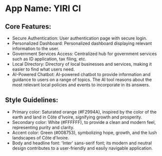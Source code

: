 # **App Name**: YIRI CI

## Core Features:

- Secure Authentication: User authentication page with secure login.
- Personalized Dashboard: Personalized dashboard displaying relevant information to the user.
- Government Services Access: Centralized hub for government services such as ID application, tax filing, etc.
- Local Directory: Directory of local businesses and services, making it easier to find what users need.
- AI-Powered Chatbot: AI-powered chatbot to provide information and guidance to users on a range of topics. The AI tool reasons about the most relevant local policies and events to incorporate in its answers.

## Style Guidelines:

- Primary color: Saturated orange (#F2994A), inspired by the color of the earth and land in Côte d'Ivoire, signifying growth and prosperity.
- Secondary color: White (#FFFFFF), to provide a clean and modern feel, representing purity and clarity.
- Accent color: Green (#008753), symbolizing hope, growth, and the lush landscapes of Côte d'Ivoire.
- Body and headline font: 'Inter' sans-serif font; its modern and neutral design contributes to a user-friendly and easily navigable application.